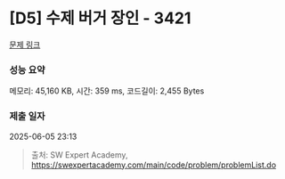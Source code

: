 # [D5] 수제 버거 장인 - 3421 

[문제 링크](https://swexpertacademy.com/main/code/problem/problemDetail.do?contestProbId=AWErcQmKy6kDFAXi) 

### 성능 요약

메모리: 45,160 KB, 시간: 359 ms, 코드길이: 2,455 Bytes

### 제출 일자

2025-06-05 23:13



> 출처: SW Expert Academy, https://swexpertacademy.com/main/code/problem/problemList.do